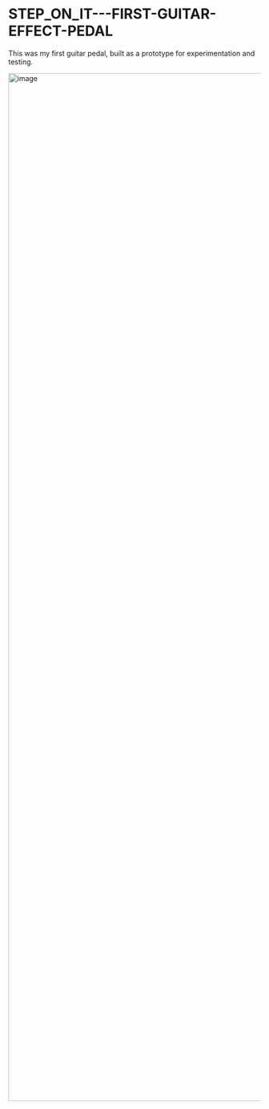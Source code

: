 # STEP_ON_IT---FIRST-GUITAR-EFFECT-PEDAL
This was my first guitar pedal, built as a prototype for experimentation and testing.


<img width="1152" height="2048" alt="image" src="https://github.com/user-attachments/assets/7b0c6e09-069b-4bd0-b01c-000e6fe14585" />
